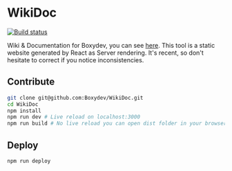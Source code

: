 # WikiDoc

[![Build status](https://travis-ci.org/Boxydev/WikiDoc.svg)](https://travis-ci.org/Boxydev/WikiDoc)

Wiki & Documentation for Boxydev, you can see [here](https://boxydev.github.io/WikiDoc).
This tool is a static website generated by React as Server rendering. It's recent, so don't hesitate to correct if you notice inconsistencies.

## Contribute

```bash
git clone git@github.com:Boxydev/WikiDoc.git
cd WikiDoc
npm install
npm run dev # Live reload on localhost:3000
npm run build # No live reload you can open dist folder in your browser
```

## Deploy

```bash
npm run deploy
```